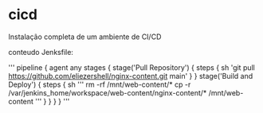 # cicd
Instalação completa de um ambiente de CI/CD

conteudo Jenksfile:

'''
pipeline {
    agent any
    stages {
        stage('Pull Repository') {
            steps {
                sh 'git pull https://github.com/eliezershell/nginx-content.git main'
            }
        }
        stage('Build and Deploy') {
            steps {
                sh '''
                rm -rf /mnt/web-content/*
                cp -r /var/jenkins_home/workspace/web-content/nginx-content/* /mnt/web-content
                '''
            }
        }
    }
}
'''
